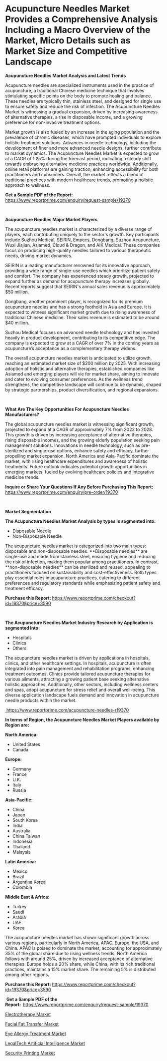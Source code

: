 <p><h1>Acupuncture Needles Market Provides a Comprehensive Analysis Including a Macro Overview of the Market, Micro Details such as Market Size and Competitive Landscape</h1></p><p><strong>Acupuncture Needles Market Analysis and Latest Trends</strong></p>
<p><p>Acupuncture needles are specialized instruments used in the practice of acupuncture, a traditional Chinese medicine technique that involves stimulating specific points on the body to promote healing and balance. These needles are typically thin, stainless steel, and designed for single use to ensure safety and reduce the risk of infection. The Acupuncture Needles Market is witnessing a gradual expansion, driven by increasing awareness of alternative therapies, a rise in disposable income, and a growing preference for non-invasive treatment options.</p><p>Market growth is also fueled by an increase in the aging population and the prevalence of chronic diseases, which have prompted individuals to explore holistic treatment solutions. Advances in needle technology, including the development of finer and more advanced needle designs, further contribute to market dynamics. The Acupuncture Needles Market is expected to grow at a CAGR of 1.25% during the forecast period, indicating a steady shift towards embracing alternative medicine practices worldwide. Additionally, online retail platforms are gaining traction, enhancing accessibility for both practitioners and consumers. Overall, the market reflects a blend of traditional practices with modern healthcare trends, promoting a holistic approach to wellness.</p></p>
<p><strong>Get a Sample PDF of the Report:&nbsp;</strong> <a href="https://www.reportprime.com/enquiry/request-sample/19370?utm_campaign=1080&utm_medium=2&utm_source=Github&utm_content=ia&utm_term=23112024&utm_id=acupuncture-needles">https://www.reportprime.com/enquiry/request-sample/19370</a></p>
<p>&nbsp;</p>
<p><strong>Acupuncture Needles Major Market Players</strong></p>
<p><p>The acupuncture needles market is characterized by a diverse range of players, each contributing uniquely to the sector's growth. Key participants include Suzhou Medical, SEIRIN, Empecs, Dongbang, Suzhou Acupuncture, Wuxi Jiajian, Asiamed, Cloud & Dragon, and AIK Medical. These companies focus on producing high-quality needles tailored to various therapeutic needs, driving market dynamics.</p><p>SEIRIN is a leading manufacturer renowned for its innovative approach, providing a wide range of single-use needles which prioritize patient safety and comfort. The company has experienced steady growth, projected to expand further as demand for acupuncture therapy increases globally. Recent reports suggest that SEIRIN's annual sales revenue is approximately $50 million.</p><p>Dongbang, another prominent player, is recognized for its premium acupuncture needles and has a strong foothold in Asia and Europe. It is expected to witness significant market growth due to rising awareness of traditional Chinese medicine. Their sales revenue is estimated to be around $40 million.</p><p>Suzhou Medical focuses on advanced needle technology and has invested heavily in product development, contributing to its competitive edge. The company is expected to grow at a CAGR of over 7% in the coming years as acupuncture’s acceptance as a complementary therapy widens.</p><p>The overall acupuncture needles market is anticipated to utilize growth, reaching an estimated market size of $200 million by 2025. With increasing adoption of holistic and alternative therapies, established companies like Asiamed and emerging players will vie for market share, aiming to innovate and cater to evolving consumer preferences. As the wellness trend strengthens, the competitive landscape will continue to be dynamic, shaped by strategic partnerships, product diversification, and regional expansions.</p></p>
<p>&nbsp;</p>
<p><strong>What Are The Key Opportunities For Acupuncture Needles Manufacturers?</strong></p>
<p><p>The global acupuncture needles market is witnessing significant growth, projected to expand at a CAGR of approximately 7% from 2023 to 2028. This growth is driven by increasing acceptance of alternative therapies, rising disposable incomes, and the growing elderly population seeking pain management solutions. Innovations in needle technology, such as pre-sterilized and single-use options, enhance safety and efficacy, further propelling market expansion. North America and Asia-Pacific dominate the market, with rising healthcare expenditures and awareness of holistic treatments. Future outlook indicates potential growth opportunities in emerging markets, fueled by evolving healthcare policies and integrative medicine trends.</p></p>
<p><strong>Inquire or Share Your Questions If Any Before Purchasing This Report:</strong> <a href="https://www.reportprime.com/enquiry/pre-order/19370?utm_campaign=1080&utm_medium=2&utm_source=Github&utm_content=ia&utm_term=23112024&utm_id=acupuncture-needles">https://www.reportprime.com/enquiry/pre-order/19370</a></p>
<p>&nbsp;</p>
<p><strong>Market Segmentation</strong></p>
<p><strong>The Acupuncture Needles Market Analysis by types is segmented into:</strong></p>
<p><ul><li>Disposable Needle</li><li>Non-Disposable Needle</li></ul></p>
<p><p>The acupuncture needles market is categorized into two main types: disposable and non-disposable needles. **Disposable needles** are single-use and made from stainless steel, ensuring hygiene and reducing the risk of infection, making them popular among practitioners. In contrast, **non-disposable needles** can be sterilized and reused, appealing to practitioners focused on sustainability and cost-effectiveness. Both types play essential roles in acupuncture practices, catering to different preferences and regulatory standards while emphasizing patient safety and treatment efficacy.</p></p>
<p><strong>Purchase this Report:&nbsp;</strong><a href="https://www.reportprime.com/checkout?id=19370&price=3590&utm_campaign=1080&utm_medium=2&utm_source=Github&utm_content=ia&utm_term=23112024&utm_id=acupuncture-needles">https://www.reportprime.com/checkout?id=19370&price=3590</a></p>
<p>&nbsp;</p>
<p><strong>The Acupuncture Needles Market Industry Research by Application is segmented into:</strong></p>
<p><ul><li>Hospitals</li><li>Clinics</li><li>Others</li></ul></p>
<p><p>The acupuncture needles market is driven by applications in hospitals, clinics, and other healthcare settings. In hospitals, acupuncture is often integrated into pain management and rehabilitation programs, enhancing treatment outcomes. Clinics provide tailored acupuncture therapies for various ailments, attracting a growing patient base seeking alternative holistic approaches. Additionally, other sectors, including wellness centers and spas, adopt acupuncture for stress relief and overall well-being. This diverse application landscape fuels demand and innovation in acupuncture needle products within the market.</p></p>
<p><a href="https://www.reportprime.com/acupuncture-needles-r19370?utm_campaign=1080&utm_medium=2&utm_source=Github&utm_content=ia&utm_term=23112024&utm_id=acupuncture-needles">&nbsp;https://www.reportprime.com/acupuncture-needles-r19370</a></p>
<p><strong>In terms of Region, the Acupuncture Needles Market Players available by Region are:</strong></p>
<p>
    <p> <strong> North America: </strong>
        <ul>
            <li>United States</li>
            <li>Canada</li>
        </ul>
        </p> 
    <p> <strong> Europe: </strong>
        <ul>
            <li>Germany</li>
            <li>France</li>
            <li>U.K.</li>
            <li>Italy</li>
            <li>Russia</li>
        </ul>
        </p> 
    <p> <strong> Asia-Pacific: </strong>
        <ul>
            <li>China</li>
            <li>Japan</li>
            <li>South Korea</li>
            <li>India</li>
            <li>Australia</li>
            <li>China Taiwan</li>
            <li>Indonesia</li>
            <li>Thailand</li>
            <li>Malaysia</li>
        </ul>
        </p> 
    <p> <strong> Latin America: </strong>
        <ul>
            <li>Mexico</li>
            <li>Brazil</li>
            <li>Argentina Korea</li>
            <li>Colombia</li>
        </ul>
        </p> 
    <p> <strong> Middle East & Africa: </strong>
        <ul>
            <li>Turkey</li>
            <li>Saudi</li>
            <li>Arabia</li>
            <li>UAE</li>
            <li>Korea</li>
        </ul>
    </p>
    </p>
<p><p>The acupuncture needles market has shown significant growth across various regions, particularly in North America, APAC, Europe, the USA, and China. APAC is poised to dominate the market, accounting for approximately 35% of the global share due to rising wellness trends. North America follows with around 25%, driven by increased acceptance of alternative therapies. Europe holds a 20% share, while China, with its rich traditional practices, maintains a 15% market share. The remaining 5% is distributed among other regions.</p></p>
<p><strong>Purchase this Report: </strong><a href="https://www.reportprime.com/checkout?id=19370&price=3590&utm_campaign=1080&utm_medium=2&utm_source=Github&utm_content=ia&utm_term=23112024&utm_id=acupuncture-needles">https://www.reportprime.com/checkout?id=19370&price=3590</a></p>
<p>&nbsp;<strong>Get a Sample PDF of the Report:&nbsp;&nbsp;</strong><a href="https://www.reportprime.com/enquiry/request-sample/19370?utm_campaign=1080&utm_medium=2&utm_source=Github&utm_content=ia&utm_term=23112024&utm_id=acupuncture-needles">https://www.reportprime.com/enquiry/request-sample/19370</a></p>
<p><strong></strong></p>
<p><p><a href="https://www.linkedin.com/pulse/trends-global-electrotherapy-market-forecast-analysis-2024-mivue?utm_campaign=1080&utm_medium=2&utm_source=Github&utm_content=ia&utm_term=23112024&utm_id=acupuncture-needles">Electrotherapy Market</a></p><p><a href="https://www.linkedin.com/pulse/future-facial-fat-transfer-market-growth-potential-eeare?utm_campaign=1080&utm_medium=2&utm_source=Github&utm_content=ia&utm_term=23112024&utm_id=acupuncture-needles">Facial Fat Transfer Market</a></p><p><a href="https://www.linkedin.com/pulse/forecasting-eye-allergy-treatment-market-11-cagr-growth-wvvee?utm_campaign=1080&utm_medium=2&utm_source=Github&utm_content=ia&utm_term=23112024&utm_id=acupuncture-needles">Eye Allergy Treatment Market</a></p><p><a href="https://issuu.com/reportprime-2/docs/legaltech-artificial-intelligence-m_55c0b82e3ce965?utm_campaign=1080&utm_medium=2&utm_source=Github&utm_content=ia&utm_term=23112024&utm_id=acupuncture-needles">LegalTech Artificial Intelligence Market</a></p><p><a href="https://issuu.com/reportprime-2/docs/security-printing-market-size-2030._7f9df3cc1658b0?utm_campaign=1080&utm_medium=2&utm_source=Github&utm_content=ia&utm_term=23112024&utm_id=acupuncture-needles">Security Printing Market</a></p></p>